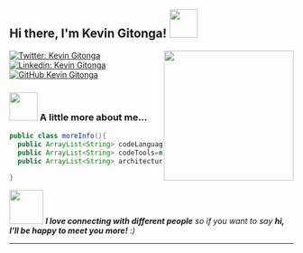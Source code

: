 <h2> Hi there, I'm Kevin Gitonga! <img src="https://media.giphy.com/media/nGMnDqebzDcfm/source.gif" width="50"></h2>
<img align='right' src="https://media.giphy.com/media/ZVik7pBtu9dNS/source.gif" width="230">

[![Twitter: Kevin Gitonga](https://img.shields.io/twitter/follow/Kevgitonga4199?style=social)](https://twitter.com/Kevgitonga4199)
[![Linkedin: Kevin Gitonga](https://img.shields.io/badge/-KevinGitonga-blue?style=flat-square&logo=Linkedin&logoColor=white&link=https://www.linkedin.com/in/kevin-gitonga-097860123/)](https://www.linkedin.com/in/kevin-gitonga-097860123/)
[![GitHub Kevin Gitonga](https://img.shields.io/github/followers/thaiane?label=follow&style=social)](https://github.com/KevinGitonga)


### <img src="https://media.giphy.com/media/VgCDAzcKvsR6OM0uWg/giphy.gif" width="50"> A little more about me...  

```java
public class moreInfo(){
  public ArrayList<String> codeLanguages = new ArrayList<>(Arrays.asList("Java", "Kotlin"));
  public ArrayList<String> codeTools=new ArrayList<>(Arrays.asList("Android studio","IntelliJ IDEA","Postman","Visual studio code","GIT","Putty"));
  public ArrayList<String> architectures=new ArrayList<>(Arrays.asList("MVVM","MVC","microservices","design system pattern"));
  
}
```

<img src="https://media.giphy.com/media/LnQjpWaON8nhr21vNW/giphy.gif" width="60"> <em><b>I love connecting with different people</b> so if you want to say <b>hi, I'll be happy to meet you more!</b> :)</em>

---
